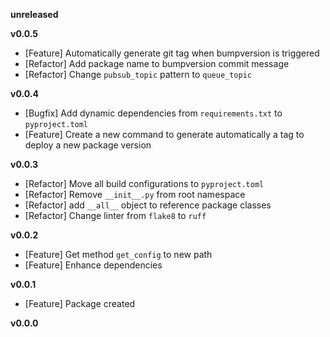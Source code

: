 
**unreleased**

**v0.0.5**
- [Feature] Automatically generate git tag when bumpversion is triggered
- [Refactor] Add package name to bumpversion commit message
- [Refactor] Change `pubsub_topic` pattern to `queue_topic`

**v0.0.4**
- [Bugfix] Add dynamic dependencies from `requirements.txt` to `pyproject.toml`
- [Feature] Create a new command to generate automatically a tag to deploy a new package version

**v0.0.3**
- [Refactor] Move all build configurations to `pyproject.toml`
- [Refactor] Remove `__init__.py` from root namespace
- [Refactor] add `__all__` object to reference package classes
- [Refactor] Change linter from `flake8` to `ruff`

**v0.0.2**
- [Feature] Get method `get_config` to new path
- [Feature] Enhance dependencies

**v0.0.1**
- [Feature] Package created

**v0.0.0**